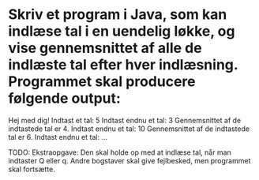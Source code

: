 
# Skriv et program i Java, som kan indlæse tal i en uendelig løkke, og vise gennemsnittet af alle de indlæste tal efter hver indlæsning. Programmet skal producere følgende output:

Hej med dig!
Indtast et tal: 5
Indtast endnu et tal: 3
Gennemsnittet af de indtastede tal er 4.
Indtast endnu et tal: 10
Gennemsnittet af de indtastede tal er 6.
Indtast endnu et tal: ...

TODO:
Ekstraopgave: Den skal holde op med at indlæse tal, når man indtaster Q eller q. Andre bogstaver skal give fejlbesked, men programmet skal fortsætte.
